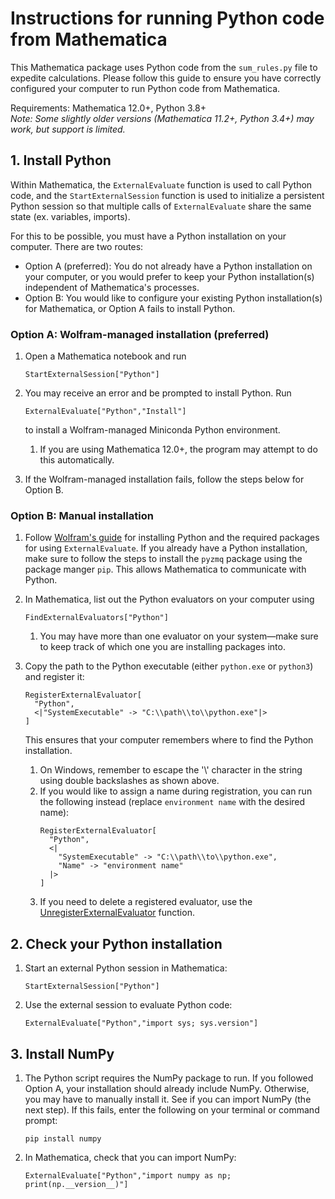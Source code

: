 # Instructions for running Python code from Mathematica

This Mathematica package uses Python code from the `sum_rules.py` file to expedite calculations. Please follow this guide to ensure you have correctly configured your computer to run Python code from Mathematica.

Requirements: Mathematica 12.0+, Python 3.8+  
_Note: Some slightly older versions (Mathematica 11.2+, Python 3.4+) may work, but support is limited._



## 1. Install Python
Within Mathematica, the `ExternalEvaluate` function is used to call Python code, and the `StartExternalSession` function is used to initialize a persistent Python session so that multiple calls of `ExternalEvaluate` share the same state (ex. variables, imports).

For this to be possible, you must have a Python installation on your computer. There are two routes:
* Option A (preferred): You do not already have a Python installation on your computer, or you would prefer to keep your Python installation(s) independent of Mathematica's processes.
* Option B: You would like to configure your existing Python installation(s) for Mathematica, or Option A fails to install Python.


### Option A: Wolfram-managed installation (preferred)
1. Open a Mathematica notebook and run
   ```
   StartExternalSession["Python"]
   ```
   
2. You may receive an error and be prompted to install Python. Run
   ```
   ExternalEvaluate["Python","Install"]
   ```
   to install a Wolfram-managed Miniconda Python environment.
   1. If you are using Mathematica 12.0+, the program may attempt to do this automatically.
   
3. If the Wolfram-managed installation fails, follow the steps below for Option B.


### Option B: Manual installation
1. Follow [Wolfram's guide](https://reference.wolfram.com/language/workflow/ConfigurePythonForExternalEvaluate.html) for installing Python and the required packages for using `ExternalEvaluate`. If you already have a Python installation, make sure to follow the steps to install the `pyzmq` package using the package manger `pip`. This allows Mathematica to communicate with Python.
   
2. In Mathematica, list out the Python evaluators on your computer using
   ```
   FindExternalEvaluators["Python"]
   ```
   1. You may have more than one evaluator on your system&mdash;make sure to keep track of which one you are installing packages into.
   
3. Copy the path to the Python executable (either `python.exe` or `python3`) and register it:
   ```
   RegisterExternalEvaluator[
     "Python",
     <|"SystemExecutable" -> "C:\\path\\to\\python.exe"|>
   ]
   ```
   This ensures that your computer remembers where to find the Python installation.
   1. On Windows, remember to escape the '\\' character in the string using double backslashes as shown above.
   2. If you would like to assign a name during registration, you can run the following instead (replace `environment name` with the desired name):
      ```
      RegisterExternalEvaluator[
        "Python",
        <|
          "SystemExecutable" -> "C:\\path\\to\\python.exe",
          "Name" -> "environment name"
        |>
      ]
      ```
   3. If you need to delete a registered evaluator, use the [UnregisterExternalEvaluator](https://reference.wolfram.com/language/ref/UnregisterExternalEvaluator.html) function.



## 2. Check your Python installation
1. Start an external Python session in Mathematica:
   ```
   StartExternalSession["Python"]
   ```
   
2. Use the external session to evaluate Python code:
   ```
   ExternalEvaluate["Python","import sys; sys.version"]
   ```



## 3. Install NumPy
1. The Python script requires the NumPy package to run. If you followed Option A, your installation should already include NumPy. Otherwise, you may have to manually install it. See if you can import NumPy (the next step). If this fails, enter the following on your terminal or command prompt:
   ```
   pip install numpy
   ```
   
2. In Mathematica, check that you can import NumPy:
   ```
   ExternalEvaluate["Python","import numpy as np; print(np.__version__)"]
   ```
